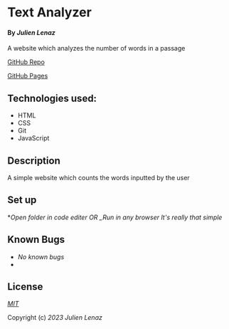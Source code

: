 # Text Analyzer

#### By _Julien Lenaz_

A website which analyzes the number of words in a passage

[GitHub Repo](https://github.com/julienlen/text-analyzer/)

[GitHub Pages](https://julienlen.github.io/text-analyzer/)

## Technologies used:
- HTML
- CSS
- Git
- JavaScript

## Description
A simple website which counts the words inputted by the user

## Set up
*_Open folder in code editer OR_
*_Run in any browser*
_It's really that simple_

## Known Bugs
* _No known bugs_
* 
## License

_[MIT](https://choosealicense.com/licenses/mit/)_

Copyright (c) _2023_ _Julien Lenaz_ 

